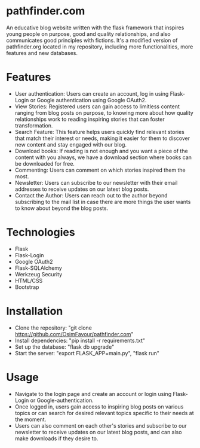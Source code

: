# pathfinder.com
An educative blog website written with the flask framework that inspires young people on 
purpose, good and quality relationships, and also communicates good principles with 
fictions. It's a modified version of pathfinder.org located in my repository, including 
more functionalities, more features and new databases.

# Features
- User authentication: Users can create an account, log in using Flask-Login or Google authentication using Google OAuth2.
- View Stories: Registered users can gain access to limitless content ranging from blog posts on purpose, to knowing more about how quality relationships work to reading inspiring stories that can foster transformation.
- Search Feature: This feature helps users quickly find relevant stories that match their interest or needs, making it easier for them to discover new content and stay engaged with our blog.
- Download books: If reading is not enough and you want a piece of the content with you always, we have a download section where books can be downloaded for free.
- Commenting: Users can comment on which stories inspired them the most.
- Newsletter: Users can subscribe to our newsletter with their email addresses to receive updates on our latest blog posts.
- Contact the Author: Users can reach out to the author beyond subscribing to the mail list in case there are more things the user wants to know about beyond the blog posts.

# Technologies
- Flask
- Flask-Login
- Google OAuth2
- Flask-SQLAlchemy
- Werkzeug Security
- HTML/CSS
- Bootstrap

# Installation
- Clone the repository: "git clone https://github.com/OsimFavour/pathfinder.com"
- Install dependencies: "pip install -r requirements.txt"
- Set up the database: "flask db upgrade"
- Start the server: "export FLASK_APP=main.py", "flask run"

# Usage
- Navigate to the login page and create an account or login using Flask-Login or Google-authentication.
- Once logged in, users gain access to inspiring blog posts on various topics or can search for desired relevant topics specific to their needs at the moment.
- Users can also comment on each other's stories and subscribe to our newsletter to receive updates on our latest blog posts, and can also make downloads if they desire to.

